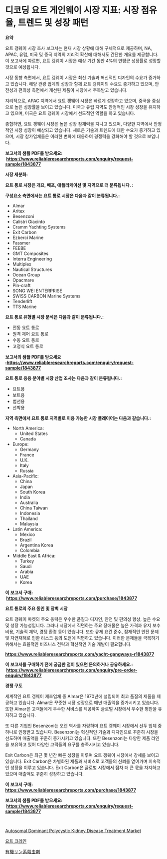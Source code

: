 <p><h1>디코딩 요트 게인웨이 시장 지표: 시장 점유율, 트렌드 및 성장 패턴</h1></p><p><strong>요약</strong></p>
<p><p>요트 갱웨이 시장 조사 보고서는 현재 시장 상황에 대해 구체적으로 제공하며, NA, APAC, 유럽, 미국 및 중국 지역의 지리적 확산에 대해서도 간단한 개요를 제공합니다. 이 보고서에 따르면, 요트 갱웨이 시장은 예상 기간 동안 4%의 연평균 성장률로 성장할 것으로 예상됩니다.</p><p>시장 동향 측면에서, 요트 갱웨이 시장은 최신 기술과 혁신적인 디자인의 수요가 증가하고 있습니다. 해양 관광 업계의 성장과 함께 요트 갱웨이의 수요도 증가하고 있으며, 안전성과 편의성 측면에서 개선된 제품이 시장에서 주목받고 있습니다.</p><p>지리적으로, APAC 지역에서 요트 갱웨이 시장은 빠르게 성장하고 있으며, 중국을 중심으로 높은 성장률을 보이고 있습니다. 미국과 유럽 지역도 안정적인 시장 성장을 유지하고 있으며, 미국은 요트 갱웨이 시장에서 선도적인 역할을 하고 있습니다.</p><p>종합하면, 요트 갱웨이 시장은 높은 성장 잠재력을 지니고 있으며, 다양한 지역에서 안정적인 시장 성장이 예상되고 있습니다. 새로운 기술과 트렌드에 대한 수요가 증가하고 있으며, 시장 참가업체들은 이러한 변화에 대응하여 경쟁력을 강화해야 할 것으로 보입니다.</p></p>
<p><strong>보고서의 샘플 PDF를 받으세요: &nbsp;<a href="https://www.reliableresearchreports.com/enquiry/request-sample/1843877">https://www.reliableresearchreports.com/enquiry/request-sample/1843877</a></strong></p>
<p><strong>시장 세분화:</strong></p>
<p><strong> 요트 통로 시장은 개요, 배포, 애플리케이션 및 지역으로 더 분류됩니다. :</strong></p>
<p><strong>구성요소 측면에서는 요트 통로 시장은 다음과 같이 분류됩니다.:</strong></p>
<p><ul><li>Almar</li><li>Aritex</li><li>Besenzoni</li><li>Calistri Giacinto</li><li>Cramm Yachting Systems</li><li>Exit Carbon</li><li>Ezberci Marine</li><li>Fassmer</li><li>FEEBE</li><li>GMT Composites</li><li>Interra Engineering</li><li>Multiplex</li><li>Nautical Structures</li><li>Ocean Group</li><li>Opacmare</li><li>Pin-craft</li><li>SONG WEI ENTERPRISE</li><li>SWISS CARBON Marine Systems</li><li>Tenderlift</li><li>TTS Marine</li></ul></p>
<p><strong> 요트 통로 유형별 시장 분석은 다음과 같이 분류됩니다.:</strong></p>
<p><ul><li>전동 요트 통로</li><li>원격 제어 요트 통로</li><li>수동 요트 통로</li><li>고정식 요트 통로</li></ul></p>
<p><strong>보고서의 샘플 PDF를 받으세요 :<a href="https://www.reliableresearchreports.com/enquiry/request-sample/1843877">https://www.reliableresearchreports.com/enquiry/request-sample/1843877</a></strong></p>
<p><strong> 요트 통로 응용 분야별 시장 산업 조사는 다음과 같이 분류됩니다.:</strong></p>
<p><ul><li>요트용</li><li>보트용</li><li>범선용</li><li>선박용</li></ul></p>
<p><strong>지역 측면에서 요트 통로 지역별로 이용 가능한 시장 플레이어는 다음과 같습니다.:</strong></p>
<p><ul>
    <li>
        North America:
        <ul>
            <li>United States</li>
            <li>Canada</li>
        </ul>
    </li>
    <li>
        Europe:
        <ul>
            <li>Germany</li>
            <li>France</li>
            <li>U.K.</li>
            <li>Italy</li>
            <li>Russia</li>
        </ul>
    </li>
    <li>
        Asia-Pacific:
        <ul>
            <li>China</li>
            <li>Japan</li>
            <li>South Korea</li>
            <li>India</li>
            <li>Australia</li>
            <li>China Taiwan</li>
            <li>Indonesia</li>
            <li>Thailand</li>
            <li>Malaysia</li>
        </ul>
    </li>
    <li>
        Latin America:
        <ul>
            <li>Mexico</li>
            <li>Brazil</li>
            <li>Argentina Korea</li>
            <li>Colombia</li>
        </ul>
    </li>
    <li>
        Middle East & Africa:
        <ul>
            <li>Turkey</li>
            <li>Saudi</li>
            <li>Arabia</li>
            <li>UAE</li>
            <li>Korea</li>
        </ul>
    </li>
    </ul></p>
<p><strong>이 보고서 구매: &nbsp;<a href="https://www.reliableresearchreports.com/purchase/1843877">https://www.reliableresearchreports.com/purchase/1843877</a></strong></p>
<p><strong>요트 통로의 주요 동인 및 장벽 시장</strong></p>
<p><p>요트 갱웨이 마켓의 주요 동력은 우수한 품질과 디자인, 안전 및 편의성 향상, 높은 수요 및 성장 가능성입니다. 그러나 시장에서 직면하는 주요 장애물은 높은 가격과 유지 보수 비용, 기술적 제약, 경쟁 환경 등이 있습니다. 또한 규제 요건 준수, 잠재적인 안전 문제 및 자연재해로 인한 리스크 등의 도전에 직면하고 있습니다. 이러한 문제들을 극복하기 위해서는 효율적인 비즈니스 전략과 혁신적인 기술 개발이 필요합니다.</p></p>
<p><strong><a href="https://www.reliableresearchreports.com/yacht-gangways-r1843877">https://www.reliableresearchreports.com/yacht-gangways-r1843877</a></strong></p>
<p><strong>이 보고서를 구매하기 전에 궁금한 점이 있으면 문의하거나 공유하세요.: &nbsp;<a href="https://www.reliableresearchreports.com/enquiry/pre-order-enquiry/1843877">https://www.reliableresearchreports.com/enquiry/pre-order-enquiry/1843877</a></strong></p>
<p><strong>경쟁 구도</strong></p>
<p><p>세계적인 요트 갱웨이 제조업체 중 Almar은 1970년에 설립되어 최고 품질의 제품을 제공하고 있습니다. Almar은 꾸준한 시장 성장으로 매년 매출액을 증가시키고 있습니다. 또한 Almar은 고객들에게 우수한 서비스를 제공하여 글로벌 시장에서 우수한 평판을 유지하고 있습니다.</p><p>또 다른 기업인 Besenzoni는 오랜 역사를 자랑하며 요트 갱웨이 시장에서 선두 업체 중 하나로 인정받고 있습니다. Besenzoni는 혁신적인 기술과 디자인으로 꾸준히 시장을 선도하며 매출액을 꾸준히 증가시키고 있습니다. 또한 Besenzoni는 다양한 제품 라인을 보유하고 있어 다양한 고객들의 요구를 충족시키고 있습니다.</p><p>Exit Carbon은 최근 몇 년간 빠른 성장을 이루며 요트 갱웨이 시장에서 강세를 보이고 있습니다. Exit Carbon은 차별화된 제품과 서비스로 고객들의 신뢰를 얻어가며 지속적인 성장을 이루고 있습니다. Exit Carbon은 글로벌 시장에서 점차 더 큰 몫을 차지하고 있으며 매출액도 꾸준히 성장하고 있습니다.</p></p>
<p><strong>이 보고서 구매: &nbsp; <a href="https://www.reliableresearchreports.com/purchase/1843877">https://www.reliableresearchreports.com/purchase/1843877</a></strong></p>
<p><strong>보고서의 샘플 PDF를 받으세요: &nbsp;<a href="https://www.reliableresearchreports.com/enquiry/request-sample/1843877">https://www.reliableresearchreports.com/enquiry/request-sample/1843877</a></strong><strong></strong></p>
<p>&nbsp;</p>
<p><p><a href="https://github.com/BryceTownsendr/Market-Research-Report-List-4/blob/main/autosomal-dominant-polycystic-kidney-disease-treatment-market.md">Autosomal Dominant Polycystic Kidney Disease Treatment Market</a></p><p><a href="https://github.com/xvz497517413/Market-Research-Report-List-1/blob/main/284889522589.md">요트 크레인</a></p><p><a href="https://github.com/ksxzwxabcuynh011/Market-Research-Report-List-1/blob/main/118151724557.md">有機リン系殺虫剤</a></p></p>